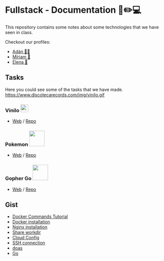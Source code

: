 # Fullstack - Documentation 📔✏️💻
This repository contains some notes about some technologies that we have seen in class.

Checkout our profiles:

* [Adán 🐱‍👤](https://github.com/AdanRL)
* [Míriam 🎈](https://github.com/mnzgarcia)
* [Elena 🤭](https://github.com/elenamsd)


## Tasks
Here you could see some of the tasks that we have made.
https://www.discotecarecords.com/img/vinilo.gif
### Vinilo  <img src="https://www.discotecarecords.com/img/vinilo.gif" width="25px">
* [Web](https://elenamsd.github.io/vinilo/) / [Repo](https://github.com/elenamsd/vinilo)

### Pokemon <img src="https://c.tenor.com/kodC8PAp4icAAAAj/pikachu-happy.gif" width="50px">
* [Web]() / [Repo](https://github.com/AdanRL/pokemon-battle)


### Gopher Go <img src="https://gist.github.com/brudnak/efd7b887bd7c0441d8bb88ae1c77374a/raw/4629432d2259da168960c36e3801642960e645cf/gopher-workout.gif" width="50px">
* [Web]() / [Repo](https://adanrl.github.io/gopherGo/)



## Gist

* [Docker Commands Tutorial](https://gist.github.com/AdanRL/545f17770d10564173137254b5d3ae73)
* [Docker installation](https://gist.github.com/AdanRL/eef7dd4f104d604cf140b4cd515a7786)
* [Nginx installation](https://gist.github.com/AdanRL/9b994d2f4667b856172d3b7092e287bf)
* [Share workdir](https://gist.github.com/AdanRL/c51b7f7aaad92722aeb38e5d31db90f8)
* [Cloud Config](https://gist.github.com/AdanRL/a019c1f37e640617986ca48f999f69bf)
* [SSH connection](https://gist.github.com/AdanRL/01f7d70d3ef419bcc729b61637cd7bee)
* [doas](https://gist.github.com/mnzgarcia/f91ae66ab781e636cc01fef0c74e539d)
* [Go](https://gist.github.com/AdanRL/4ad5d8953c1a56e270db94147f3a43db)